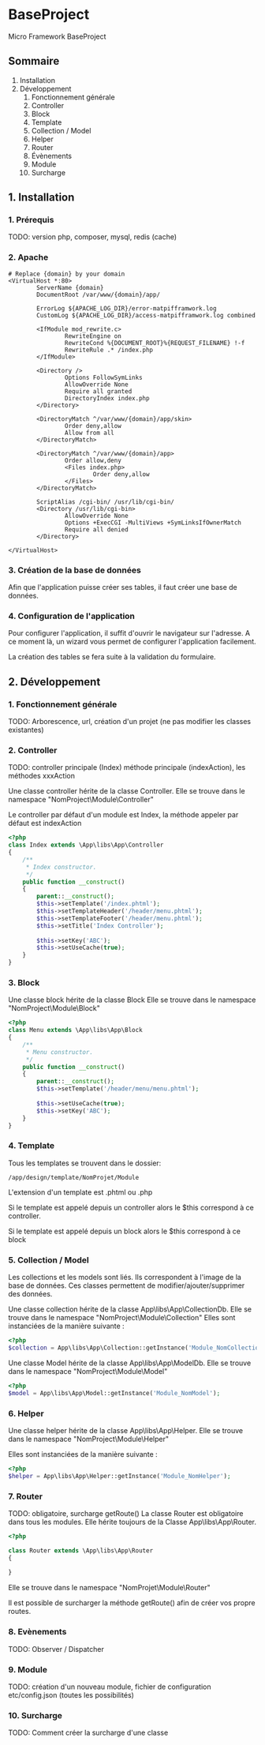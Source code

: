 # BaseProject
Micro Framework BaseProject

## Sommaire
1. Installation
2. Développement
    1. Fonctionnement générale
    2. Controller
    3. Block
    4. Template
    5. Collection / Model
    6. Helper
    7. Router
    8. Évènements
    9. Module
    10. Surcharge
    
## 1. Installation
### 1. Prérequis
TODO:  version php, composer, mysql, redis (cache)
### 2. Apache
```apacheconfig
# Replace {domain} by your domain
<VirtualHost *:80>
        ServerName {domain}
        DocumentRoot /var/www/{domain}/app/

        ErrorLog ${APACHE_LOG_DIR}/error-matpifframwork.log
        CustomLog ${APACHE_LOG_DIR}/access-matpifframwork.log combined

        <IfModule mod_rewrite.c>
                RewriteEngine on
                RewriteCond %{DOCUMENT_ROOT}%{REQUEST_FILENAME} !-f
                RewriteRule .* /index.php
        </IfModule>

        <Directory />
                Options FollowSymLinks
                AllowOverride None
                Require all granted
                DirectoryIndex index.php
        </Directory>

        <DirectoryMatch ^/var/www/{domain}/app/skin>
                Order deny,allow
                Allow from all
        </DirectoryMatch>

        <DirectoryMatch ^/var/www/{domain}/app>
                Order allow,deny
                <Files index.php>
                        Order deny,allow
                </Files>
        </DirectoryMatch>

        ScriptAlias /cgi-bin/ /usr/lib/cgi-bin/
        <Directory /usr/lib/cgi-bin>
                AllowOverride None
                Options +ExecCGI -MultiViews +SymLinksIfOwnerMatch
                Require all denied
        </Directory>

</VirtualHost>
```
### 3. Création de la base de données
Afin que l'application puisse créer ses tables, il faut créer une base de données.
### 4. Configuration de l'application
Pour configurer l'application, il suffit d'ouvrir le navigateur sur l'adresse.
A ce moment là, un wizard vous permet de configurer l'application facilement.

La création des tables se fera suite à la validation du formulaire. 

## 2. Développement
### 1. Fonctionnement générale
TODO: Arborescence, url, création d'un projet (ne pas modifier les classes existantes)
### 2. Controller
TODO: controller principale (Index) méthode principale (indexAction), les méthodes xxxAction

Une classe controller hérite de la classe Controller.
Elle se trouve dans le namespace "NomProject\Module\Controller" 

Le controller par défaut d'un module est Index, la méthode appeler par défaut est indexAction
```php
<?php
class Index extends \App\libs\App\Controller
{
    /**
     * Index constructor.
     */
    public function __construct()
    {
        parent::__construct();
        $this->setTemplate('/index.phtml');
        $this->setTemplateHeader('/header/menu.phtml');
        $this->setTemplateFooter('/header/menu.phtml');
        $this->setTitle('Index Controller');
        
        $this->setKey('ABC');
        $this->setUseCache(true);
    } 
}
```
### 3. Block

Une classe block hérite de la classe Block
Elle se trouve dans le namespace "NomProject\Module\Block" 
```php
<?php
class Menu extends \App\libs\App\Block
{    
    /**
     * Menu constructor.
     */
    public function __construct()
    {
        parent::__construct();
        $this->setTemplate('/header/menu/menu.phtml');
        
        $this->setUseCache(true);
        $this->setKey('ABC');
    }
}
```
### 4. Template
Tous les templates se trouvent dans le dossier:
```
/app/design/template/NomProjet/Module
```
L'extension d'un template est .phtml ou .php

Si le template est appelé depuis un controller alors le $this correspond à ce controller.

Si le template est appelé depuis un block alors le $this correspond à ce block

### 5. Collection / Model
Les collections et les models sont liés. Ils correspondent à l'image de la base de données.
Ces classes permettent de modifier/ajouter/supprimer des données.

Une classe collection hérite de la classe App\libs\App\CollectionDb.
Elle se trouve dans le namespace "NomProject\Module\Collection"
Elles sont instanciées de la manière suivante :

```php
<?php
$collection = App\libs\App\Collection::getInstance('Module_NomCollection'); 
```

Une classe Model hérite de la classe App\libs\App\ModelDb.
Elle se trouve dans le namespace "NomProject\Module\Model" 
 
```php
<?php
$model = App\libs\App\Model::getInstance('Module_NomModel'); 
```
### 6. Helper
Une classe helper hérite de la classe App\libs\App\Helper.
Elle se trouve dans le namespace "NomProject\Module\Helper"

Elles sont instanciées de la manière suivante :

```php
<?php
$helper = App\libs\App\Helper::getInstance('Module_NomHelper'); 
```
### 7. Router
TODO: obligatoire, surcharge getRoute()
La classe Router est obligatoire dans tous les modules. Elle hérite toujours de la Classe App\libs\App\Router.
```php
<?php

class Router extends \App\libs\App\Router
{
    
}
```
Elle se trouve dans le namespace "NomProjet\Module\Router"

Il est possible de surcharger la méthode getRoute() afin de créer vos propre routes.

### 8. Evènements
TODO: Observer / Dispatcher
### 9. Module
TODO: création d'un nouveau module, fichier de configuration etc/config.json (toutes les possibilités)
### 10. Surcharge
TODO: Comment créer la surcharge d'une classe 